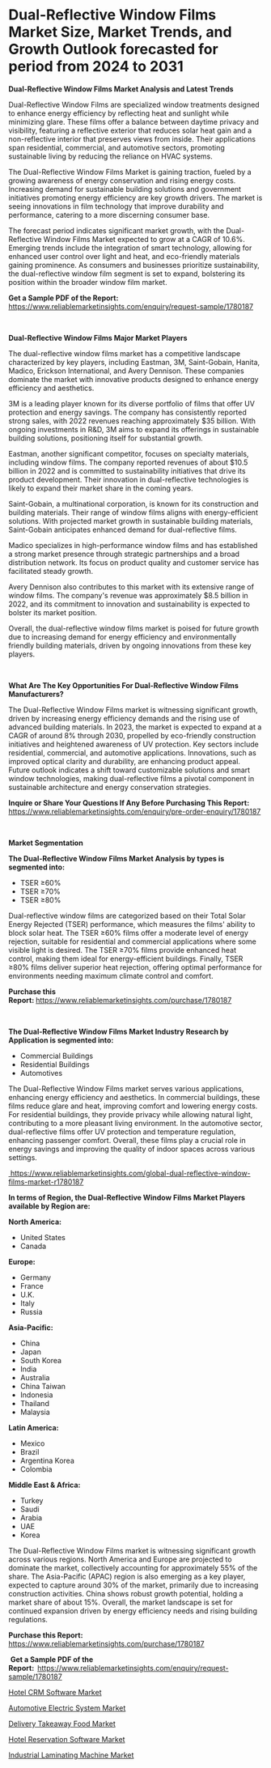 <p><h1>Dual-Reflective Window Films Market Size, Market Trends, and Growth Outlook forecasted for period from 2024 to 2031</h1></p><p><strong>Dual-Reflective Window Films Market Analysis and Latest Trends</strong></p>
<p><p>Dual-Reflective Window Films are specialized window treatments designed to enhance energy efficiency by reflecting heat and sunlight while minimizing glare. These films offer a balance between daytime privacy and visibility, featuring a reflective exterior that reduces solar heat gain and a non-reflective interior that preserves views from inside. Their applications span residential, commercial, and automotive sectors, promoting sustainable living by reducing the reliance on HVAC systems.</p><p>The Dual-Reflective Window Films Market is gaining traction, fueled by a growing awareness of energy conservation and rising energy costs. Increasing demand for sustainable building solutions and government initiatives promoting energy efficiency are key growth drivers. The market is seeing innovations in film technology that improve durability and performance, catering to a more discerning consumer base.</p><p>The forecast period indicates significant market growth, with the Dual-Reflective Window Films Market expected to grow at a CAGR of 10.6%. Emerging trends include the integration of smart technology, allowing for enhanced user control over light and heat, and eco-friendly materials gaining prominence. As consumers and businesses prioritize sustainability, the dual-reflective window film segment is set to expand, bolstering its position within the broader window film market.</p></p>
<p><strong>Get a Sample PDF of the Report:&nbsp;</strong> <a href="https://www.reliablemarketinsights.com/enquiry/request-sample/1780187?utm_campaign=1338&utm_medium=2&utm_source=Github&utm_content=ia&utm_term=09102024&utm_id=dual-reflective-window-films">https://www.reliablemarketinsights.com/enquiry/request-sample/1780187</a></p>
<p>&nbsp;</p>
<p><strong>Dual-Reflective Window Films Major Market Players</strong></p>
<p><p>The dual-reflective window films market has a competitive landscape characterized by key players, including Eastman, 3M, Saint-Gobain, Hanita, Madico, Erickson International, and Avery Dennison. These companies dominate the market with innovative products designed to enhance energy efficiency and aesthetics.</p><p>3M is a leading player known for its diverse portfolio of films that offer UV protection and energy savings. The company has consistently reported strong sales, with 2022 revenues reaching approximately $35 billion. With ongoing investments in R&D, 3M aims to expand its offerings in sustainable building solutions, positioning itself for substantial growth.</p><p>Eastman, another significant competitor, focuses on specialty materials, including window films. The company reported revenues of about $10.5 billion in 2022 and is committed to sustainability initiatives that drive its product development. Their innovation in dual-reflective technologies is likely to expand their market share in the coming years.</p><p>Saint-Gobain, a multinational corporation, is known for its construction and building materials. Their range of window films aligns with energy-efficient solutions. With projected market growth in sustainable building materials, Saint-Gobain anticipates enhanced demand for dual-reflective films.</p><p>Madico specializes in high-performance window films and has established a strong market presence through strategic partnerships and a broad distribution network. Its focus on product quality and customer service has facilitated steady growth.</p><p>Avery Dennison also contributes to this market with its extensive range of window films. The company's revenue was approximately $8.5 billion in 2022, and its commitment to innovation and sustainability is expected to bolster its market position.</p><p>Overall, the dual-reflective window films market is poised for future growth due to increasing demand for energy efficiency and environmentally friendly building materials, driven by ongoing innovations from these key players.</p></p>
<p>&nbsp;</p>
<p><strong>What Are The Key Opportunities For Dual-Reflective Window Films Manufacturers?</strong></p>
<p><p>The Dual-Reflective Window Films market is witnessing significant growth, driven by increasing energy efficiency demands and the rising use of advanced building materials. In 2023, the market is expected to expand at a CAGR of around 8% through 2030, propelled by eco-friendly construction initiatives and heightened awareness of UV protection. Key sectors include residential, commercial, and automotive applications. Innovations, such as improved optical clarity and durability, are enhancing product appeal. Future outlook indicates a shift toward customizable solutions and smart window technologies, making dual-reflective films a pivotal component in sustainable architecture and energy conservation strategies.</p></p>
<p><strong>Inquire or Share Your Questions If Any Before Purchasing This Report:</strong> <a href="https://www.reliablemarketinsights.com/enquiry/pre-order-enquiry/1780187?utm_campaign=1338&utm_medium=2&utm_source=Github&utm_content=ia&utm_term=09102024&utm_id=dual-reflective-window-films">https://www.reliablemarketinsights.com/enquiry/pre-order-enquiry/1780187</a></p>
<p>&nbsp;</p>
<p><strong>Market Segmentation</strong></p>
<p><strong>The Dual-Reflective Window Films Market Analysis by types is segmented into:</strong></p>
<p><ul><li>TSER ≥60%</li><li>TSER ≥70%</li><li>TSER ≥80%</li></ul></p>
<p><p>Dual-reflective window films are categorized based on their Total Solar Energy Rejected (TSER) performance, which measures the films' ability to block solar heat. The TSER ≥60% films offer a moderate level of energy rejection, suitable for residential and commercial applications where some visible light is desired. The TSER ≥70% films provide enhanced heat control, making them ideal for energy-efficient buildings. Finally, TSER ≥80% films deliver superior heat rejection, offering optimal performance for environments needing maximum climate control and comfort.</p></p>
<p><strong>Purchase this Report:&nbsp;</strong><a href="https://www.reliablemarketinsights.com/purchase/1780187?utm_campaign=1338&utm_medium=2&utm_source=Github&utm_content=ia&utm_term=09102024&utm_id=dual-reflective-window-films">https://www.reliablemarketinsights.com/purchase/1780187</a></p>
<p>&nbsp;</p>
<p><strong>The Dual-Reflective Window Films Market Industry Research by Application is segmented into:</strong></p>
<p><ul><li>Commercial Buildings</li><li>Residential Buildings</li><li>Automotives</li></ul></p>
<p><p>The Dual-Reflective Window Films market serves various applications, enhancing energy efficiency and aesthetics. In commercial buildings, these films reduce glare and heat, improving comfort and lowering energy costs. For residential buildings, they provide privacy while allowing natural light, contributing to a more pleasant living environment. In the automotive sector, dual-reflective films offer UV protection and temperature regulation, enhancing passenger comfort. Overall, these films play a crucial role in energy savings and improving the quality of indoor spaces across various settings.</p></p>
<p><a href="https://www.reliablemarketinsights.com/global-dual-reflective-window-films-market-r1780187?utm_campaign=1338&utm_medium=2&utm_source=Github&utm_content=ia&utm_term=09102024&utm_id=dual-reflective-window-films">&nbsp;https://www.reliablemarketinsights.com/global-dual-reflective-window-films-market-r1780187</a></p>
<p><strong>In terms of Region, the Dual-Reflective Window Films Market Players available by Region are:</strong></p>
<p>
    <p> <strong> North America: </strong>
        <ul>
            <li>United States</li>
            <li>Canada</li>
        </ul>
        </p> 
    <p> <strong> Europe: </strong>
        <ul>
            <li>Germany</li>
            <li>France</li>
            <li>U.K.</li>
            <li>Italy</li>
            <li>Russia</li>
        </ul>
        </p> 
    <p> <strong> Asia-Pacific: </strong>
        <ul>
            <li>China</li>
            <li>Japan</li>
            <li>South Korea</li>
            <li>India</li>
            <li>Australia</li>
            <li>China Taiwan</li>
            <li>Indonesia</li>
            <li>Thailand</li>
            <li>Malaysia</li>
        </ul>
        </p> 
    <p> <strong> Latin America: </strong>
        <ul>
            <li>Mexico</li>
            <li>Brazil</li>
            <li>Argentina Korea</li>
            <li>Colombia</li>
        </ul>
        </p> 
    <p> <strong> Middle East & Africa: </strong>
        <ul>
            <li>Turkey</li>
            <li>Saudi</li>
            <li>Arabia</li>
            <li>UAE</li>
            <li>Korea</li>
        </ul>
    </p>
    </p>
<p><p>The Dual-Reflective Window Films market is witnessing significant growth across various regions. North America and Europe are projected to dominate the market, collectively accounting for approximately 55% of the share. The Asia-Pacific (APAC) region is also emerging as a key player, expected to capture around 30% of the market, primarily due to increasing construction activities. China shows robust growth potential, holding a market share of about 15%. Overall, the market landscape is set for continued expansion driven by energy efficiency needs and rising building regulations.</p></p>
<p><strong>Purchase this Report: </strong><a href="https://www.reliablemarketinsights.com/purchase/1780187?utm_campaign=1338&utm_medium=2&utm_source=Github&utm_content=ia&utm_term=09102024&utm_id=dual-reflective-window-films">https://www.reliablemarketinsights.com/purchase/1780187</a></p>
<p>&nbsp;<strong>Get a Sample PDF of the Report:&nbsp;&nbsp;</strong><a href="https://www.reliablemarketinsights.com/enquiry/request-sample/1780187?utm_campaign=1338&utm_medium=2&utm_source=Github&utm_content=ia&utm_term=09102024&utm_id=dual-reflective-window-films">https://www.reliablemarketinsights.com/enquiry/request-sample/1780187</a></p>
<p><strong></strong></p>
<p><p><a href="https://www.linkedin.com/pulse/pioneering-growth-analyzing-global-hotel-crm-software-yvbte?trackingId=4zEwQo8TRJak490JXvd1LQ%3D%3D&utm_campaign=1338&utm_medium=2&utm_source=Github&utm_content=ia&utm_term=09102024&utm_id=dual-reflective-window-films">Hotel CRM Software Market</a></p><p><a href="https://www.linkedin.com/pulse/automotive-electric-system-market-overview-global-trends-future-sgibe?utm_campaign=1338&utm_medium=2&utm_source=Github&utm_content=ia&utm_term=09102024&utm_id=dual-reflective-window-films">Automotive Electric System Market</a></p><p><a href="https://www.linkedin.com/pulse/what-growth-opportunities-challenges-delivery-takeaway-food-q45jc?trackingId=fb%2BXXREJSleU3qrYt%2B4ceA%3D%3D&utm_campaign=1338&utm_medium=2&utm_source=Github&utm_content=ia&utm_term=09102024&utm_id=dual-reflective-window-films">Delivery Takeaway Food Market</a></p><p><a href="https://www.linkedin.com/pulse/hotel-reservation-software-market-insights-product-cuude?trackingId=tX8w5PaMTOCx0aU%2FsuYX6w%3D%3D&utm_campaign=1338&utm_medium=2&utm_source=Github&utm_content=ia&utm_term=09102024&utm_id=dual-reflective-window-films">Hotel Reservation Software Market</a></p><p><a href="https://www.linkedin.com/pulse/exploring-industrial-laminating-machine-market-strategic-insights-ysdef?utm_campaign=1338&utm_medium=2&utm_source=Github&utm_content=ia&utm_term=09102024&utm_id=dual-reflective-window-films">Industrial Laminating Machine Market</a></p></p>